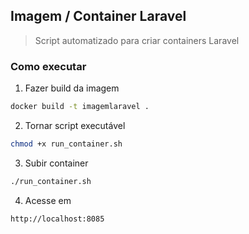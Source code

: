 ## Imagem / Container Laravel 
> Script automatizado para criar containers Laravel

### Como executar
1. Fazer build da imagem
```sh
docker build -t imagemlaravel .
```

2. Tornar script executável
```sh
chmod +x run_container.sh
``` 

3. Subir container
```sh
./run_container.sh
```

4. Acesse em
```sh
http://localhost:8085
```